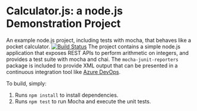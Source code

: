 Calculator.js: a node.js Demonstration Project
==============================================
An example node.js project, including tests with mocha, that behaves like
a pocket calculator.
[![Build Status](https://dev.azure.com/ericguzman11/Intergrating%20External%20Source%20Control%20with%20Azure%20Pipelines/_apis/build/status/ericguzman1.calculator?branchName=refs%2Fpull%2F2%2Fmerge)](https://dev.azure.com/ericguzman11/Intergrating%20External%20Source%20Control%20with%20Azure%20Pipelines/_build/latest?definitionId=5&branchName=refs%2Fpull%2F2%2Fmerge)
The project contains a simple node.js application that exposes REST APIs
to perform arithmetic on integers, and provides a test suite with mocha
and chai.  The `mocha-junit-reporters` package is included to provide XML
output that can be presented in a continuous integration tool like
[Azure DevOps](https://azure.com/devops).

To build, simply:

1. Runs `npm install` to install dependencies.
2. Runs `npm test` to run Mocha and execute the unit tests.

